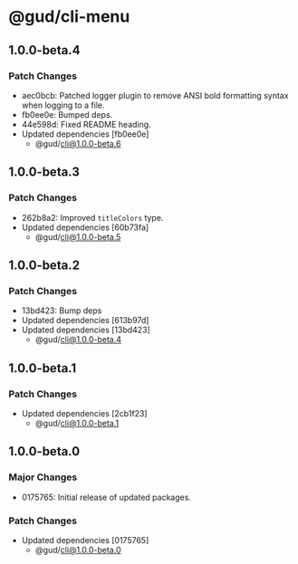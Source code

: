 # @gud/cli-menu

## 1.0.0-beta.4

### Patch Changes

- aec0bcb: Patched logger plugin to remove ANSI bold formatting syntax when logging to a file.
- fb0ee0e: Bumped deps.
- 44e598d: Fixed README heading.
- Updated dependencies [fb0ee0e]
  - @gud/cli@1.0.0-beta.6

## 1.0.0-beta.3

### Patch Changes

- 262b8a2: Improved `titleColors` type.
- Updated dependencies [60b73fa]
  - @gud/cli@1.0.0-beta.5

## 1.0.0-beta.2

### Patch Changes

- 13bd423: Bump deps
- Updated dependencies [613b97d]
- Updated dependencies [13bd423]
  - @gud/cli@1.0.0-beta.4

## 1.0.0-beta.1

### Patch Changes

- Updated dependencies [2cb1f23]
  - @gud/cli@1.0.0-beta.1

## 1.0.0-beta.0

### Major Changes

- 0175765: Initial release of updated packages.

### Patch Changes

- Updated dependencies [0175765]
  - @gud/cli@1.0.0-beta.0
